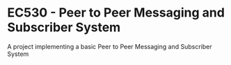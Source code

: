 # EC530 - Peer to Peer Messaging and Subscriber System

A project implementing a basic Peer to Peer Messaging and Subscriber System
